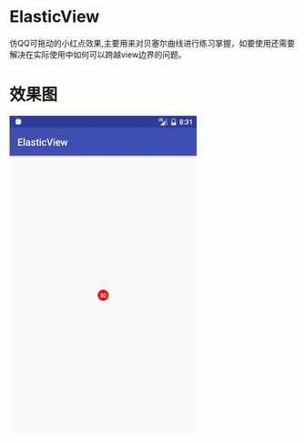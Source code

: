 # ElasticView
仿QQ可拖动的小红点效果,主要用来对贝塞尔曲线进行练习掌握，如要使用还需要解决在实际使用中如何可以跨越view边界的问题。
# 效果图
![demo](https://github.com/HStanN/ElasticView/blob/master/demo.gif) 
